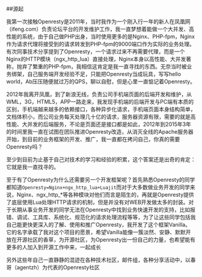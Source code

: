 ##源起

我第一次接触Openresty是2011年，当时我作为一个刚入行一年的新人在凤凰网（ifeng.com）负责论坛平台的开发维护工作，我一直梦想着能做一个大并发、高性能的系统，由于自己做PHP出身，当时使用更多的是Nginx、PHP-fpm，Nginx作为请求代理将接受到的请求转发到PHP-fpm的9000端口作为实际的业务处理。有次同事技术分享提到了Openresty，一个请求过来不再需要代理，而是一个Nginx的HTTP模块（ngx_http_lua）直接处理，Nginx本身以高性能、大并发著称，抛弃了繁重的PHP-fpm，我相信这肯定是我一直寻找的东西。无奈当时被业务绑架，自己服务端开发经验不足，只能把Openresty当成玩具，写写hello world，Ab压压随便就过万的QPS，聊以自慰，但是心里一直惦记着Openresty。

2012年我离开凤凰，到了新浪无线，负责公司手机端页面的后端开发和维护，从WML，3G，HTML5，APP一路走来，我发现手机端的后端开发与PC端有本质的区别，手机端越来越多的依赖接口，各种异步化请求，手机端页面本身结构简单，文档体积小，而公司业务每天处理几十亿的请求，服务器资源有限，需要的就是高性能、大并发的后端服务，不论是页面还是接口都是如此，2012年到2015年3年的时间里我一直在试图在团队推进Openresty改造，从消灭全线的Apache服务器开始，到目前的业务框架的开发、推广，我一直都在拷问自己，你真的需要Openresty吗？

至少到目前为止基于自己对技术的学习和经验的积累，这个答案还是出奇的肯定：它就是我一直找寻的。

至于有了Openresty为什么还需要另一个开发框架呢？首先熟悉Openresty的同学都知道```Openresty=Nginx+ngx_http_lua+Luajit```而对于大多数做业务开发的同学来说，Nginx、ngx_http_*等各种模块对他们而言是陌生的，再就是Openresty提供了底层使用Lua处理HTTP请求的机制，但是并没有对WEB开发做太多的封装。对于长期从事业务开发的同学无法在Openresty中找到业务快速开发的支持，比如报错、调试、工具库、系统化、规范化的请求处理流程等等，为了让这些同学包括我自己能更快更深入的了解、使用和推广Openresty，我开发了这个框架Vanilla。它的名字承载了我对这个项目的愿景，希望Vanilla能像一簇淡然、安静、默默开放在开源社区的香草，为开源社区，为Openresty出一份自己的力量，也希望能有更多的人加入到开源工作中来，一起成长

另外这些年自己一直静静的混迹在各种技术社区，邮件组，各种分享活动中，以春哥（agentzh）为代表的Openresty社区